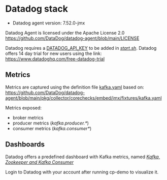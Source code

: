 # Datadog stack

- Datadog agent version: 7.52.0-jmx

Datadog Agent is licensed under the Apache License 2.0
https://github.com/DataDog/datadog-agent/blob/main/LICENSE

Datadog requires a [DATADOG_API_KEY](https://docs.datadoghq.com/account_management/api-app-keys/) to be added in [_start.sh_](start.sh). Datadog offers 14 day trial for new users using the link:
https://www.datadoghq.com/free-datadog-trial

## Metrics

Metrics are captured using the definition file [kafka.yaml](assets/kafka.yaml) based on: https://github.com/DataDog/datadog-agent/blob/main/pkg/collector/corechecks/embed/jmx/fixtures/kafka.yaml

Metrics exposed:

 - broker metrics
 - producer metrics (_kafka.producer.*_)
 - consumer metrics (_kafka.consumer*_)

## Dashboards

Datadog offers a predefined dashboard with Kafka metrics, named _[Kafka, Zookeeper and Kafka Consumer](https://app.datadoghq.eu/dash/integration/21/kafka-zookeeper-and-kafka-consumer-overview)_

Login to Datadog with your account after running cp-demo to visualize it.